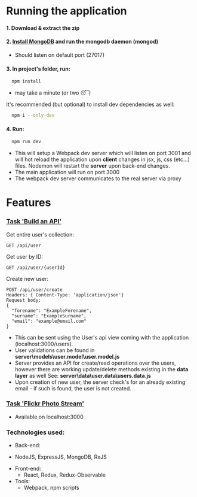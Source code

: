 

# Running the application

#### 1. Download & extract the zip
#### 2. [Install MongoDB](https://www.mongodb.com/download-center?jmp=nav#community) and run the mongodb daemon (mongod)
  - Should listen on default port (27017)

#### 3. In project's folder, run:

```sh
  npm install
```
- may take a minute (or two  😴)

It's recommended (but optional) to install dev dependencies as well:
```sh
  npm i --only-dev
```


#### 4. Run:
```sh
  npm run dev
```
  - This will setup a Webpack dev server which will listen on port 3001 and will hot reload the application upon **client** changes in jsx, js, css (etc...) files. Nodemon will restart the **server** upon back-end changes.
  - The main application will run on port 3000
  - The webpack dev server communicates to the real server via proxy

# Features
  ### [Task 'Build an API'](https://github.com/holidayextras/culture/blob/master/recruitment/developer-API-task.md)

Get entire user's collection:
````  
GET /api/user
````

Get user by ID:
````  
GET /api/user/{userId}
````

Create new user:
````  
POST /api/user/create
Headers: { Content-Type: 'application/json'}
Request body:
{
  "forename": "ExampleForename",
  "surname": "ExampleSurname",
  "email": "example@email.com"
}
````
  - This can be sent using the User's api view coming with the application (localhost:3000/users).
  - User validations can be found in **server\models\user.model\user.model.js**
  - Server provides an API for create/read operations over the users, however there are working update/delete methods existing in the **data layer** as well
  See: **server\data\user.data\users.data.js**
  - Upon creation of new user, the server check's for an already existing email - if such is found, the user is not created.

### [Task 'Flickr Photo Stream'](https://github.com/holidayextras/culture/blob/master/recruitment/developer-flickr-task.md)

- Available on localhost:3000

### Technologies used:
* Back-end:
 - NodeJS, ExpressJS, MongoDB, RxJS
* Front-end:
  -  React, Redux, Redux-Observable
* Tools:
  * Webpack, npm scripts
